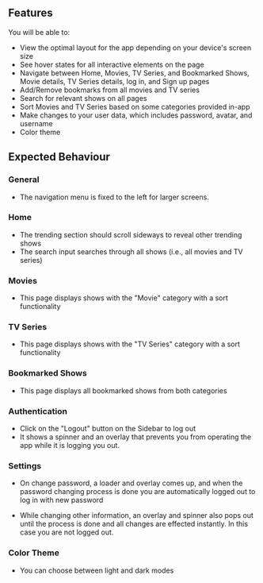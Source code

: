 ## Features

You will be able to:

- View the optimal layout for the app depending on your device's screen size
- See hover states for all interactive elements on the page
- Navigate between Home, Movies, TV Series, and Bookmarked Shows, Movie details, TV Series details, log in, and Sign up pages
- Add/Remove bookmarks from all movies and TV series
- Search for relevant shows on all pages
- Sort Movies and TV Series based on some categories provided in-app
- Make changes to your user data, which includes password, avatar, and username
- Color theme

## Expected Behaviour

### General

- The navigation menu is fixed to the left for larger screens.

### Home

- The trending section should scroll sideways to reveal other trending shows
- The search input searches through all shows (i.e., all movies and TV series)

### Movies

- This page displays shows with the "Movie" category with a sort functionality

### TV Series

- This page displays shows with the "TV Series" category with a sort functionality

### Bookmarked Shows

- This page displays all bookmarked shows from both categories

### Authentication

- Click on the "Logout" button on the Sidebar to log out
- It shows a spinner and an overlay that prevents you from operating the app while it is logging you out.

### Settings

- On change password, a loader and overlay comes up, and when the password changing process is done you are automatically logged out to log in with new password

- While changing other information, an overlay and spinner also pops out until the process is done and all changes are effected instantly. In this case you are not logged out.

### Color Theme

- You can choose between light and dark modes

